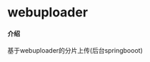 # webuploader

#### 介绍
基于webuploader的分片上传(后台springbooot)















































